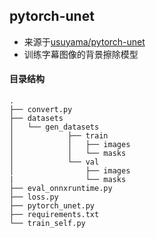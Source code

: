 ## pytorch-unet
- 来源于[usuyama/pytorch-unet](https://github.com/usuyama/pytorch-unet)
- 训练字幕图像的背景擦除模型

#### 目录结构
```text
.
├── convert.py
├── datasets
│   └── gen_datasets
│            ├── train
│            │   ├── images
│            │   └── masks
│            └── val
│                ├── images
|                └── masks
├── eval_onnxruntime.py
├── loss.py
├── pytorch_unet.py
├── requirements.txt
└── train_self.py
```